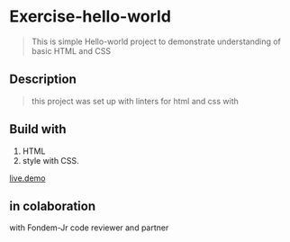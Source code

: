 # Exercise-hello-world

> This is simple Hello-world project to demonstrate understanding of basic HTML and CSS

## Description
> this project was set up with linters for html and css with

## Build with
1. HTML
2. style with CSS.

[live.demo](https://www.example.com)

## in colaboration
with Fondem-Jr code reviewer and partner